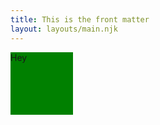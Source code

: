 ```yaml
---
title: This is the front matter
layout: layouts/main.njk
---
```


<style>

    .hey {
        height: 100px;
        width: 100px;
        background-color: green;
    }
</style>

<div class="hey">Hey</div>
